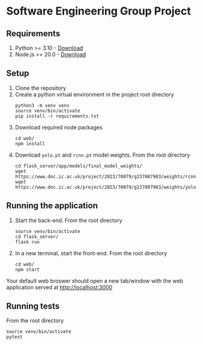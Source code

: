 # Software Engineering Group Project

## Requirements
1. Python >= 3.10 - [Download](https://www.python.org/downloads/)
2. Node.js >= 20.0 - [Download](https://nodejs.org/en/download)

## Setup
1. Clone the repository
2. Create a python virtual environment in the project root directory
    ```
    python3 -m venv venv
    source venv/bin/activate
    pip install -r requirements.txt
    ```
3. Download required node packages
    ```
    cd web/
    npm install
    ```
4. Download `yolo.pt` and `rcnn.pt` model weights. From the root directory
    ```
    cd flask_server/app/models/final_model_weights/
    wget https://www.doc.ic.ac.uk/project/2023/70079/g237007903/weights/rcnn.pt
    wget https://www.doc.ic.ac.uk/project/2023/70079/g237007903/weights/yolo.pt
    ```

## Running the application
1. Start the back-end. From the root directory
    ```
    source venv/bin/activate
    cd flask_server/
    flask run
    ```
2. In a new terminal, start the front-end. From the root directory
    ```
    cd web/
    npm start
    ```

Your default web broswer should open a new tab/window with the web application served at [http://localhost:3000](http://localhost:3000)

## Running tests
From the root directory
```
source venv/bin/activate
pytest
```